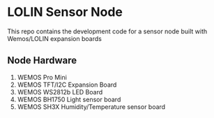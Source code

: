 # LOLIN Sensor Node
This repo contains the development code for a sensor node built with Wemos/LOLIN expansion boards

## Node Hardware
1. WEMOS Pro Mini
2. WEMOS TFT/I2C Expansion Board
3. WEMOS WS2812b LED Board
4. WEMOS BH1750 Light sensor board
5. WEMOS SH3X Humidity/Temperature sensor board

